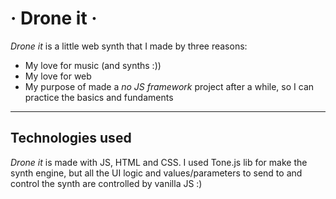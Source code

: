 
# · Drone it ·

*Drone it* is a little web synth that I made by three reasons:

* My love for music (and synths :))
* My love for web
* My purpose of made a *no JS framework* project after a while, so I can practice the basics and fundaments
---

## Technologies used

*Drone it* is made with JS, HTML and CSS. 
I used Tone.js lib for make the synth engine, but all the UI logic and values/parameters to send to and control the synth are controlled by vanilla JS :)

